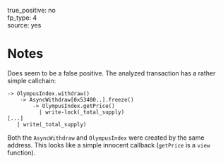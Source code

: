 true_positive: no  
fp_type: 4  
source: yes

# Notes


Does seem to be a false positive. The analyzed transaction has a rather
simple callchain:

```
-> OlympusIndex.withdraw()
    -> AsyncWithdraw[0x53400..].freeze()
        -> OlympusIndex.getPrice()
          | write-lock(_total_supply)
[...]
   | write(_total_supply)
```

Both the `AsyncWithdraw` and `OlympusIndex` were created by the same address.
This looks like a simple innocent callback (`getPrice` is a `view` function).
